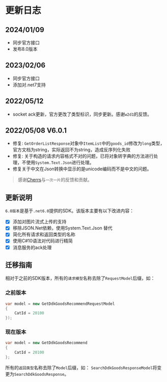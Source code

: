 # 更新日志

## 2024/01/09

- 同步官方接口
- 发布8.0版本

## 2023/02/06

- 同步官方接口
- 添加对.net7支持

## 2022/05/12

- socket ack更新，官方更改了类型标识，同步更新。感谢`w2d1`的反馈。

## 2022/05/08 V6.0.1

- 修复: `GetOrderListResponse`对象中`ItemList`中的`goods_id`修改为`long`类型，官方文档为string，实际返回不为string，造成反序列化失败
- 修复: 关于构造的请求内容格式不对的问题，已将对象转字典的方法进行处理，不使用`System.Text.Json`进行处理。
- 修复关于中文在Json转换中显示的是unicode编码而不是中文的问题。

> 感谢[Cherrs](https://github.com/Cherrs)与`一次一片`的反馈和贡献。

## 更新说明

`6.0版本`是基于`.net6.0`提供的SDK。该版本主要有以下改进内容：

- [x] 添加对图片流式上传的支持
- [x] 移除JSON.Net依赖，使用System.Text.Json 替代
- [x] 简化所有请求和返回类型的名称
- [x] 使用C#10语法对代码进行精简
- [x] 消息服务的ack处理

## 迁移指南

相对于之前的SDK版本，所有的`请求模型`名称去除了`RequestModel`后缀，如：

### 之前版本

```csharp
var model = new GetDdkGoodsRecommendRequestModel
{
    CatId = 20100
});
```

### 现在版本

```csharp
var model = new GetDdkGoodsRecommend
{
    CatId = 20100
};
```

所有的`返回类型`名称去除了`Model`后缀，如：
`SearchDdkGoodsResponseModel`将变更为`SearchDdkGoodsResponse`。
